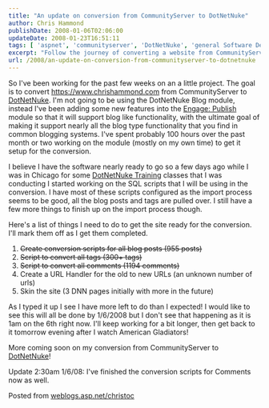 ```yaml
---
title: "An update on conversion from CommunityServer to DotNetNuke"
author: Chris Hammond
publishDate: 2008-01-06T02:06:00
updateDate: 2008-01-23T16:51:11
tags: [ 'aspnet', 'communityserver', 'DotNetNuke', 'general Software Development' ]
excerpt: "Follow the journey of converting a website from CommunityServer to DotNetNuke, with added features for blog-like functionality. Stay tuned for updates!"
url: /2008/an-update-on-conversion-from-communityserver-to-dotnetnuke  # Use the generated URL with year
---
```

<P>So I've been working for the past few weeks on an a little project. The goal is to convert <A href="https://www.chrishammond.com/">https://www.chrishammond.com</a> from CommunityServer to <A class="" href="https://www.dotnetnuke.com/" target=_blank mce_href="https://www.dotnetnuke.com">DotNetNuke</A>. I'm not going to be using the DotNetNuke Blog module, instead I've been adding some new features into the <A class="" href="https://www.engagemodules.com/Modules/EngagePublish/tabid/61/Default.aspx" mce_href="https://www.engagemodules.com/Modules/EngagePublish/tabid/61/Default.aspx">Engage: Publish</A> module so that it will support blog like functionality, with the ultimate goal of making it support nearly all the blog type functionality that you find in common blogging systems. I've spent probably 100 hours over the past month or two working on the module (mostly on my own time) to get it setup for the conversion. </P> <P>I believe I have the software nearly ready to go so a few days ago while I was in Chicago for some <A class="" title="DotNetNuke Training" href="https://engagesoftware.com/DotNetNuke/Training/tabid/463/Default.aspx" target=_blank mce_href="https://engagesoftware.com/DotNetNuke/Training/tabid/463/Default.aspx">DotNetNuke Training</A> classes that I was conducting I started working on the SQL scripts that I will be using in the conversion. I have most of these scripts configured as&nbsp;the import process seems to be good, all the blog posts and tags are pulled over. I still have a few more things to finish up on the import&nbsp;process though.</P> <P>Here's a list of things I need to do to get the site ready for the conversion. I'll mark them off as I get them completed.</P> <OL> <LI><STRIKE>Create conversion scripts for all blog posts (955 posts)</STRIKE></LI> <LI><STRIKE>Script to convert all tags (300+ tags)</STRIKE></LI> <LI><STRIKE>Script to convert all comments (1194 comments)</STRIKE></LI> <LI>Create a URL Handler for the old to new URLs (an unknown number of urls)</LI> <LI>Skin the site (3 DNN pages initially with more in the future)</LI></OL> <P>As I typed it up I see I have more left to do than I expected! I would like to see this will all be done by 1/6/2008 but I don't see that happening as it is 1am on the 6th right now. I'll keep working for a bit longer, then get back to it tomorrow evening after I watch American Gladiators!</P> <P>More coming soon on my conversion from CommunityServer to <A class="" title=DotNetNuke href="https://www.dotnetnuke.com/" target=_blank mce_href="https://www.dotnetnuke.com">DotNetNuke</A>!</P> <P>Update 2:30am 1/6/08: I've finished the conversion scripts for Comments now as well.</P> Posted from <A href="https://weblogs.asp.net/christoc/">weblogs.asp.net/christoc</a>


